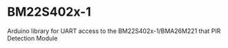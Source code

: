 # BM22S402x-1
Arduino library for UART access to the BM22S402x-1/BMA26M221 that PIR Detection Module
